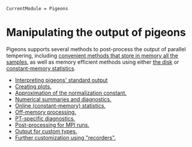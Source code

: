 ```@meta
CurrentModule = Pigeons
```

# Manipulating the output of pigeons

Pigeons supports several methods to post-process the output
of parallel tempering, including [convenient methods that 
store in memory all the samples](output-numerical.html), 
as well as memory efficient 
methods using either [the disk](output-off-memory.html) or 
[constant-memory statistics](output-online.html). 

- [Interpreting pigeons' standard output](output-reports.html)
- [Creating plots.](output-plotting.html)
- [Approximation of the normalization constant.](output-normalization.html)
- [Numerical summaries and diagnostics.](output-numerical.html)
- [Online (constant-memory) statistics.](output-online.html)
- [Off-memory processing.](output-off-memory.html)
- [PT-specific diagnostics.](output-pt.html)
- [Post-processing for MPI runs.](output-mpi-postprocessing.html)
- [Output for custom types.](output-custom-types.html)
- [Further customization using "recorders".](output-recorders.html)